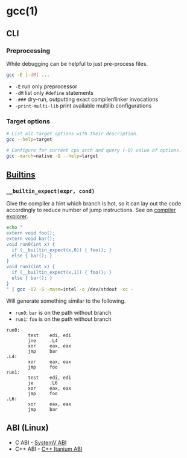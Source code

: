 # gcc(1)

## CLI

### Preprocessing
While debugging can be helpful to just pre-process files.

```bash
gcc -E [-dM] ...
```
- `-E` run only preprocessor
- `-dM` list only `#define` statements
- `-###` dry-run, outputting exact compiler/linker invocations
- `-print-multi-lib` print available multilib configurations

### Target options
```bash
# List all target options with their description.
gcc --help=target

# Configure for current cpu arch and query (-Q) value of options.
gcc -march=native -Q --help=target
```

## [Builtins][builtins]

### `__builtin_expect(expr, cond)`
Give the compiler a hint which branch is hot, so it can lay out the code
accordingly to reduce number of jump instructions.
See on [compiler explorer](https://godbolt.org/z/MbTHAP).

```bash
echo "
extern void foo();
extern void bar();
void run0(int x) {
  if (__builtin_expect(x,0)) { foo(); }
  else { bar(); }
}
void run1(int x) {
  if (__builtin_expect(x,1)) { foo(); }
  else { bar(); }
}
" | gcc -O2 -S -masm=intel -o /dev/stdout -xc -
```

Will generate something similar to the following.
- `run0`: `bar` is on the path without branch
- `run1`: `foo` is on the path without branch
```x86asm
run0:
        test    edi, edi
        jne     .L4
        xor     eax, eax
        jmp     bar
.L4:
        xor     eax, eax
        jmp     foo
run1:
        test    edi, edi
        je      .L6
        xor     eax, eax
        jmp     foo
.L6:
        xor     eax, eax
        jmp     bar
```

## ABI (Linux)

- C ABI - [SystemV ABI][sysvabi]
- C++ ABI - [C++ Itanium ABI][cppabi]

[builtins]: https://gcc.gnu.org/onlinedocs/gcc/Other-Builtins.html
[sysvabi]: https://www.uclibc.org/docs/psABI-x86_64.pdf
[cppabi]: https://itanium-cxx-abi.github.io/cxx-abi
